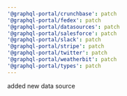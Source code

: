 ```yaml
---
'@graphql-portal/crunchbase': patch
'@graphql-portal/fedex': patch
'@graphql-portal/datasources': patch
'@graphql-portal/salesforce': patch
'@graphql-portal/slack': patch
'@graphql-portal/stripe': patch
'@graphql-portal/twitter': patch
'@graphql-portal/weatherbit': patch
'@graphql-portal/types': patch
---
```


added new data source
